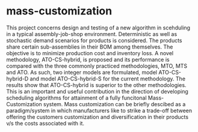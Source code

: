 # mass-customization

This project concerns design and testing of a new algorithm in scehduling in a typical assembly-job-shop environment. 
Deterministic as well as stochastic demand scenarios for products is considered. The products share certain sub-assemblies in their BOM among themselves.
The objective is to minimize production cost and inventory loss. 
A novel methodology, ATO-CS-hybrid, is proposed and its performance is compared with the three commonly practiced methodologies, MTO, MTS and ATO. 
As such, two integer models are formulated, model ATO-CS-hybrid-D and model ATO-CS-hybrid-S for the current methodology. 
The results show that ATO-CS-hybrid is superior to the other methodologies. 
This is an important and useful contribution in the direction of developing scheduling algorithms for attainment of a fully funcitonal Mass-Customization system.
Mass customization can be briefly descibed as a paradigm/system in which manufacturers like to strike a trade-off between offering the customers customization and diversification in their products v/s the costs associated with it.
